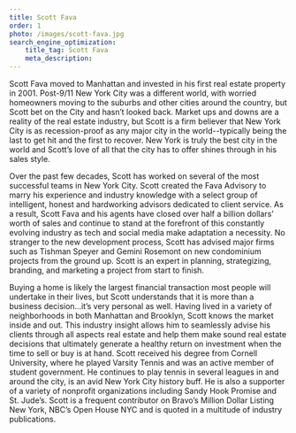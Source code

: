 ```yaml
---
title: Scott Fava
order: 1
photo: /images/scott-fava.jpg
search_engine_optimization:
    title_tag: Scott Fava
    meta_description:
---
```

Scott Fava moved to Manhattan and invested in his first real estate property in 2001. Post-9/11 New York City was a different world, with worried homeowners moving to the suburbs and other cities around the country, but Scott bet on the City and hasn’t looked back. Market ups and downs are a reality of the real estate industry, but Scott is a firm believer that New York City is as recession-proof as any major city in the world--typically being the last to get hit and the first to recover. New York is truly the best city in the world and Scott’s love of all that the city has to offer shines through in his sales style.

Over the past few decades, Scott has worked on several of the most successful teams in New York City. Scott created the Fava Advisory to marry his experience and industry knowledge with a select group of intelligent, honest and hardworking advisors dedicated to client service. As a result, Scott Fava and his agents have closed over half a billion dollars’ worth of sales and continue to stand at the forefront of this constantly evolving industry as tech and social media make adaptation a necessity. No stranger to the new development process, Scott has advised major firms such as Tishman Speyer and Gemini Rosemont on new condominium projects from the ground up. Scott is an expert in planning, strategizing, branding, and marketing a project from start to finish.

Buying a home is likely the largest financial transaction most people will undertake in their lives, but Scott understands that it is more than a business decision...it’s very personal as well. Having lived in a variety of neighborhoods in both Manhattan and Brooklyn, Scott knows the market inside and out. This industry insight allows him to seamlessly advise his clients through all aspects real estate and help them make sound real estate decisions that ultimately generate a healthy return on investment when the time to sell or buy is at hand.
Scott received his degree from Cornell University, where he played Varsity Tennis and was an active member of student government. He continues to play tennis in several leagues in and around the city, is an avid New York City history buff. He is also a supporter of a variety of nonprofit organizations including Sandy Hook Promise and St. Jude’s. Scott is a frequent contributor on Bravo’s Million Dollar Listing New York, NBC’s Open House NYC and is quoted in a multitude of industry publications.
